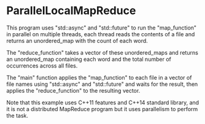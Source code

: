 # ParallelLocalMapReduce

This program uses "std::async" and "std::future" to run the "map_function" in parallel on multiple threads, each thread reads the contents of a file and returns an unordered_map with the count of each word.

The "reduce_function" takes a vector of these unordered_maps and returns an unordered_map containing each word and the total number of occurrences across all files.

The "main" function applies the "map_function" to each file in a vector of file names using "std::async" and "std::future" and waits for the result, then applies the "reduce_function" to the resulting vector.

Note that this example uses C++11 features and C++14 standard library, and it is not a distributed MapReduce program but it uses parallelism to perform the task.
